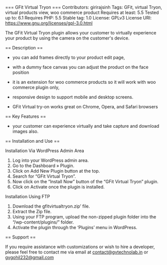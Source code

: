 === GFit Virtual Tryon ===
Contributors: girirajsinh
Tags: GFit, virtual Tryon, virtual products view, woo commerce product
Requires at least: 5.5
Tested up to: 6.1
Requires PHP: 5.5
Stable tag: 1.0
License: GPLv3
License URI: https://www.gnu.org/licenses/gpl-3.0.html

The GFit Virtual Tryon plugin allows your customer to virtually experience your product by using the camera on the customer's device.

== Description ==

- you can add frames directly to your product edit page,

- with a dummy face canvas you can adjust the product on the face position

- it is an extension for woo commerce products so it will work with woo commerce plugin only,

- responsive design to support mobile and desktop screens.

- GFit Virtual try-on works great on Chrome, Opera, and Safari browsers


== Key Features ==

- your customer can experience virtually and take capture and download images also.

== Installation and Use ==	

Installation Via WordPress Admin Area

1. Log into your WordPress admin area.
1. Go to the Dashboard » Plugin.
1. Click on Add New Plugin button at the top.
1. Search for “GFit Virtual Tryon”.
1. Now click on the “Install Now” button of the “GFit Virtual Tryon” plugin.
1. Click on Activate once the plugin is installed.

Installation Using FTP

1. Download the gfitvirtualtryon.zip’ file.
1. Extract the Zip file.
1. Using your FTP program, upload the non-zipped plugin folder into the “/wp-content/plugins/” folder.
1. Activate the plugin through the ‘Plugins’ menu in WordPress.

== Support ==

If you require assistance with customizations or wish to hire a developer, 
please feel free to contact me via email at <a href="mailto:contact@gvtechnolab.in">contact@gvtechnolab.in</a> or <a href="mailto:gvgohil232@gmail.com">gvgohil232@gmail.com</a>
